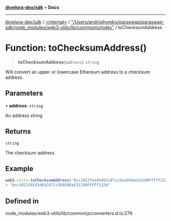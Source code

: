 [**@velora-dex/sdk**](../../../../README.md) • **Docs**

***

[@velora-dex/sdk](../../../../globals.md) / [\<internal\>](../../../README.md) / ["/Users/andriishymkiv/paraswap/paraswap-sdk/node\_modules/web3-utils/lib/commonjs/index"](../README.md) / toChecksumAddress

# Function: toChecksumAddress()

> **toChecksumAddress**(`address`): `string`

Will convert an upper or lowercase Ethereum address to a checksum address.

## Parameters

• **address**: `string`

An address string

## Returns

`string`

The checksum address

## Example

```ts
web3.utils.toChecksumAddress('0xc1912fee45d61c87cc5ea59dae31190fffff232d');
> "0xc1912fEE45d61C87Cc5EA59DaE31190FFFFf232d"
```

## Defined in

node\_modules/web3-utils/lib/commonjs/converters.d.ts:279

